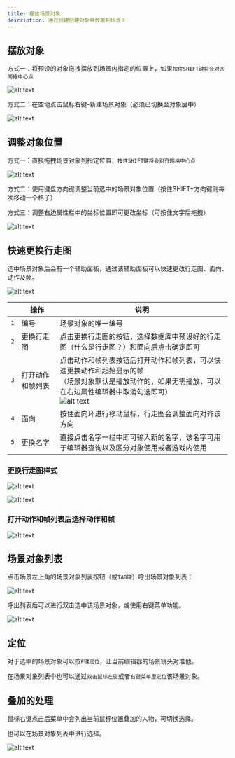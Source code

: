 ```yaml
---
title: 摆放场景对象
description: 通过创建创建对象并放置到场景上
---
```


## 摆放对象

方式一：将预设的对象拖拽摆放到场景内指定的位置上，如果`按住SHIFT键将会对齐网格中心点`

![alt text](https://cdn.gcw.wiki/gcw/image/zh_hans/getting-started/8.sceneobject/3.setobject/image.png)

方式二：在空地点击鼠标右键-新建场景对象（必须已切换至对象层中）

![alt text](https://cdn.gcw.wiki/gcw/image/zh_hans/getting-started/8.sceneobject/3.setobject/image-3.png)

## 调整对象位置

方式一：直接拖拽场景对象到指定位置，`按住SHIFT键将会对齐网格中心点`

![alt text](https://cdn.gcw.wiki/gcw/image/zh_hans/getting-started/8.sceneobject/3.setobject/image-1.png)

方式二：使用键盘方向键调整当前选中的场景对象位置（按住SHIFT+方向键则每次移动一个格子）

方式三：调整右边属性栏中的坐标位置即可更改坐标（可按住文字后拖拽）

![alt text](https://cdn.gcw.wiki/gcw/image/zh_hans/getting-started/8.sceneobject/3.setobject/image-2.png)

## 快速更换行走图

选中场景对象后会有一个辅助面板，通过该辅助面板可以快速更改行走图、面向、动作及帧。

![alt text](https://cdn.gcw.wiki/gcw/image/zh_hans/getting-started/8.sceneobject/3.setobject/image-4.png)

|     | 操作             | 说明                                                                                                                                                                                                                                                                  |
| --- | ---------------- | --------------------------------------------------------------------------------------------------------------------------------------------------------------------------------------------------------------------------------------------------------------------- |
| `1` | 编号             | 场景对象的唯一编号                                                                                                                                                                                                                                                    |
| `2` | 更换行走图       | 点击更换行走图的按钮，选择数据库中预设好的行走图（什么是行走图？）和面向后点击确定即可                                                                                                                                                                                |
| `3` | 打开动作和帧列表 | 点击动作和帧列表按钮后打开动作和帧列表，可以快速更换动作和起始显示的帧<br>（场景对象默认是播放动作的，如果无需播放，可以在右边属性编辑器中取消勾选即可）<br>![alt text](https://cdn.gcw.wiki/gcw/image/zh_hans/getting-started/8.sceneobject/3.setobject/image-5.png) |
| `4` | 面向             | 按住面向环进行移动鼠标，行走图会调整面向对齐该方向                                                                                                                                                                                                                    |
| `5` | 更换名字         | 直接点击名字一栏中即可输入新的名字，该名字可用于编辑器查询以及区分对象使用或者游戏内使用                                                                                                                                                                              |

### 更换行走图样式

![alt text](https://cdn.gcw.wiki/gcw/image/zh_hans/getting-started/8.sceneobject/3.setobject/image-7.png)

![alt text](https://cdn.gcw.wiki/gcw/image/zh_hans/getting-started/8.sceneobject/3.setobject/image-6.png)

### 打开动作和帧列表后选择动作和帧

![alt text](https://cdn.gcw.wiki/gcw/image/zh_hans/getting-started/8.sceneobject/3.setobject/image-8.png)

## 场景对象列表

点击场景左上角的场景对象列表按钮（或`TAB键`）呼出场景对象列表：

![alt text](https://cdn.gcw.wiki/gcw/image/zh_hans/getting-started/8.sceneobject/3.setobject/image-9.png)

呼出列表后可以进行双击选中该场景对象，或使用右键菜单功能。
  
![alt text](https://cdn.gcw.wiki/gcw/image/zh_hans/getting-started/8.sceneobject/3.setobject/image-10.png)

## 定位

对于选中的场景对象可以按`F键定位`，让当前编辑器的场景镜头对准他。

在场景对象列表中也可以通过`双击鼠标左键`或者`右键菜单里定位`该场景对象。

## 叠加的处理

鼠标右键点击后菜单中会列出当前鼠标位置叠加的人物，可切换选择。

也可以在场景对象列表中进行选择。

![alt text](https://cdn.gcw.wiki/gcw/image/zh_hans/getting-started/8.sceneobject/3.setobject/image-11.png)